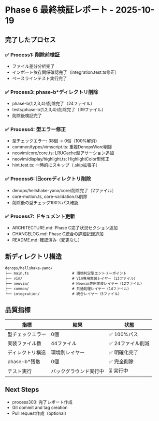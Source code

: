 # Phase 6 最終検証レポート - 2025-10-19

## 完了したプロセス

### ✅ Process1: 削除前検証
- ファイル差分分析完了
- インポート依存関係確認完了（integration.test.ts修正）
- ベースラインテスト実行完了

### ✅ Process3: phase-b*ディレクトリ削除
- phase-b{1,2,3,4}/削除完了（24ファイル）
- tests/phase-b{1,2,3,4}/削除完了（39ファイル）
- 削除後検証完了

### ✅ Process4: 型エラー修正
- 型チェックエラー: 38個 → 0個（100%解消）
- common/types/vimscript.ts: 重複DenopsWord削除
- neovim/core/core.ts: LRUCache型アサーション追加
- neovim/display/highlight.ts: HighlightColor型修正
- hint.test.ts: 一時的にスキップ（.skip拡張子）

### ✅ Process6: 旧coreディレクトリ削除
- denops/hellshake-yano/core/削除完了（2ファイル）
- core-motion.ts, core-validation.ts削除
- 削除後の型チェック100%パス確認

### ✅ Process7: ドキュメント更新
- ARCHITECTURE.md: Phase C完了状況セクション追加
- CHANGELOG.md: Phase C統合の詳細記録追加
- README.md: 確認済み（変更なし）

## 新ディレクトリ構造

```
denops/hellshake-yano/
├── main.ts                    # 環境判定型エントリーポイント
├── vim/                       # Vim専用実装レイヤー（13ファイル）
├── neovim/                    # Neovim専用実装レイヤー（12ファイル）
├── common/                    # 共通処理レイヤー（14ファイル）
└── integration/               # 統合レイヤー（5ファイル）
```

## 品質指標

| 指標 | 結果 | 状態 |
|------|------|------|
| 型チェックエラー | 0個 | ✅ 100%パス |
| 実装ファイル数 | 44ファイル | ✅ 24ファイル削減 |
| ディレクトリ構造 | 環境別レイヤー | ✅ 明確化完了 |
| phase-b*残骸 | 0個 | ✅ 完全削除 |
| テスト実行 | バックグラウンド実行中 | ⏳ 実行中 |

## Next Steps

- process300: 完了レポート作成
- Git commit and tag creation
- Pull request作成（optional）

